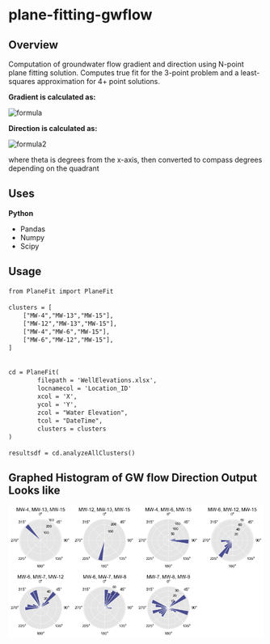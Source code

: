 # plane-fitting-gwflow

##  Overview
Computation of groundwater flow gradient and direction using N-point plane fitting solution. Computes true fit for the 3-point problem and a least-squares approximation for 4+ point solutions. 

<b> Gradient is calculated as: </b>


<img src="https://latex.codecogs.com/svg.latex?\Large&space;gradient=\sqrt{\frac{A^2+B^2}{C^2}}" title="formula" size=100px/>

<b> Direction is calculated as: </b>

<img src="https://latex.codecogs.com/svg.latex?\Large&space;\theta=arctan\left(\frac{B}{A}\right)" title="formula2" size=100px/>

where theta is degrees from the x-axis, then converted to compass degrees depending on the quadrant

## Uses
<b> Python </b>
- Pandas
- Numpy
- Scipy

## Usage
```
from PlaneFit import PlaneFit

clusters = [
    ["MW-4","MW-13","MW-15"],
    ["MW-12","MW-13","MW-15"],
    ["MW-4","MW-6","MW-15"],
    ["MW-6","MW-12","MW-15"],
]


cd = PlaneFit(
        filepath = 'WellElevations.xlsx',
        locnamecol = 'Location_ID'
        xcol = 'X',
        ycol = 'Y',
        zcol = "Water Elevation",
        tcol = "DateTime",
        clusters = clusters
)

resultsdf = cd.analyzeAllClusters()

```

## Graphed Histogram of GW flow Direction Output Looks like

![Alt Text](hists.png)
